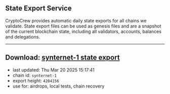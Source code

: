 ## State Export Service
CryptoCrew provides automatic daily state exports for all chains we validate. State export files can be used as genesis files and are a snapshot of the current blockchain state, including all validators, accounts, balances and delegations.

---
**Download: [synternet-1 state export](https://dl-eu2.ccvalidators.com/SERVICE/synternet/synternet-1_export_4204156.json)**
---

- last updated: Thu Mar 20 2025 15:17:41
- chain id: `synternet-1`
- export height: `4204156`
- use for: airdrops, local tests, chain recovery
